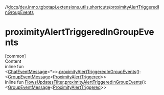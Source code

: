 //[docs](../../index.md)/[dev.inmo.tgbotapi.extensions.utils.shortcuts](index.md)/[proximityAlertTriggeredInGroupEvents](proximity-alert-triggered-in-group-events.md)



# proximityAlertTriggeredInGroupEvents  
[common]  
Content  
inline fun <[ChatEventMessage](../dev.inmo.tgbotapi.types.message.abstracts/-chat-event-message/index.md)<*>>.[proximityAlertTriggeredInGroupEvents](proximity-alert-triggered-in-group-events.md)(): <[GroupEventMessage](../dev.inmo.tgbotapi.types.message.abstracts/-group-event-message/index.md)<[ProximityAlertTriggered](../dev.inmo.tgbotapi.types.message.ChatEvents/-proximity-alert-triggered/index.md)>>  
inline fun [FlowsUpdatesFilter](../dev.inmo.tgbotapi.updateshandlers/-flows-updates-filter/index.md).[proximityAlertTriggeredInGroupEvents](proximity-alert-triggered-in-group-events.md)(): <[GroupEventMessage](../dev.inmo.tgbotapi.types.message.abstracts/-group-event-message/index.md)<[ProximityAlertTriggered](../dev.inmo.tgbotapi.types.message.ChatEvents/-proximity-alert-triggered/index.md)>>  



